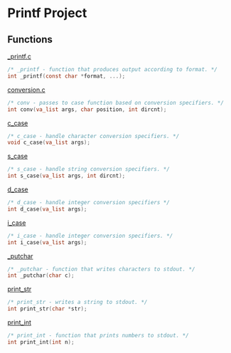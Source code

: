 # Printf Project

## Functions

[_printf.c](../master/printf.c)
```c
/* _printf - function that produces output according to format. */
int _printf(const char *format, ...);
```

[conversion.c](../master/conversion.c)
```c
/* conv - passes to case function based on conversion specifiers. */
int conv(va_list args, char position, int dircnt);
```

[c_case](../master/c_case.c)
```c
/* c_case - handle character conversion specifiers. */
void c_case(va_list args);
```

[s_case](../master/s_case.c)
```c
/* s_case - handle string conversion specifiers. */
int s_case(va_list args, int dircnt);
```

[d_case](../master/d_case.c)
```c
/* d_case - handle integer conversion specifiers */
int d_case(va_list args);
```

[i_case](../master/i_case.c)
```c
/* i_case - handle integer conversion specifiers. */
int i_case(va_list args);
```

[_putchar](../master/putchar.c)
```c
/* _putchar - function that writes characters to stdout. */
int _putchar(char c);
```

[print_str](../master/print_str.c)
```c
/* print_str - writes a string to stdout. */
int print_str(char *str);
```

[print_int](../master/print_int.c)
```c
/* print_int - function that prints numbers to stdout. */
int print_int(int n);
```